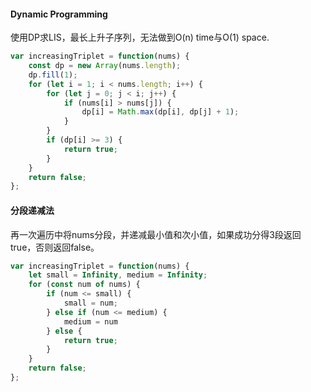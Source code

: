 #### Dynamic Programming

使用DP求LIS，最长上升子序列，无法做到O(n) time与O(1) space.

```js
var increasingTriplet = function(nums) {
    const dp = new Array(nums.length);
    dp.fill(1);
    for (let i = 1; i < nums.length; i++) {
        for (let j = 0; j < i; j++) {
            if (nums[i] > nums[j]) {
                dp[i] = Math.max(dp[i], dp[j] + 1);
            }
        }
        if (dp[i] >= 3) {
            return true;
        }
    }
    return false;
};
```

#### 分段递减法

再一次遍历中将nums分段，并递减最小值和次小值，如果成功分得3段返回true，否则返回false。

```js
var increasingTriplet = function(nums) {
    let small = Infinity, medium = Infinity;
    for (const num of nums) {
        if (num <= small) {
            small = num;
        } else if (num <= medium) {
            medium = num
        } else {
            return true;
        }
    }
    return false;
};
```

